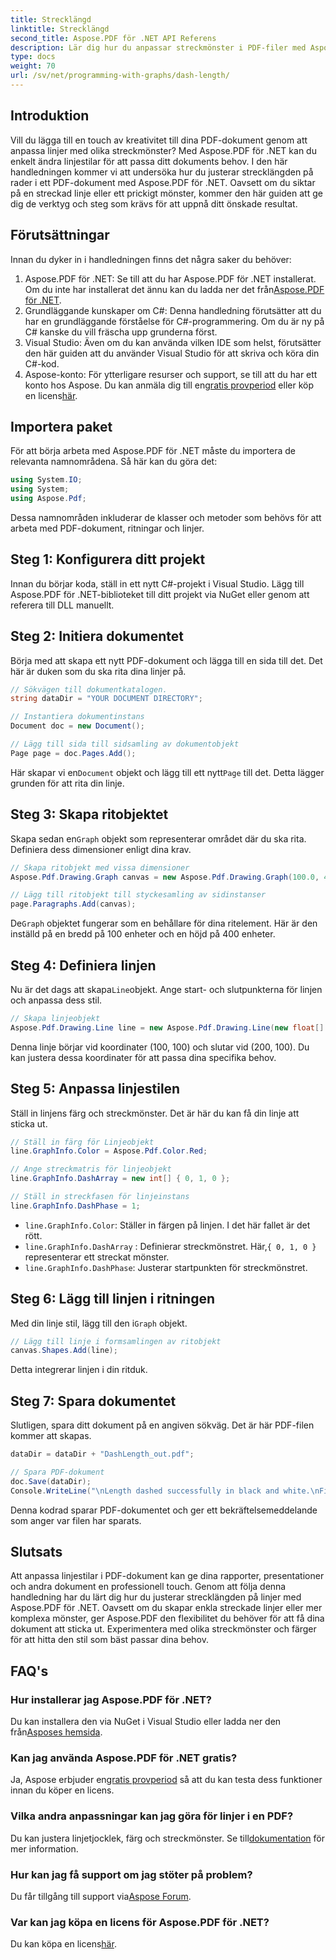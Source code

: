 ```yaml
---
title: Strecklängd
linktitle: Strecklängd
second_title: Aspose.PDF för .NET API Referens
description: Lär dig hur du anpassar streckmönster i PDF-filer med Aspose.PDF för .NET med vår steg-för-steg-guide. Perfekt för att lägga till stil till dina dokument.
type: docs
weight: 70
url: /sv/net/programming-with-graphs/dash-length/
---
```

## Introduktion

Vill du lägga till en touch av kreativitet till dina PDF-dokument genom att anpassa linjer med olika streckmönster? Med Aspose.PDF för .NET kan du enkelt ändra linjestilar för att passa ditt dokuments behov. I den här handledningen kommer vi att undersöka hur du justerar strecklängden på rader i ett PDF-dokument med Aspose.PDF för .NET. Oavsett om du siktar på en streckad linje eller ett prickigt mönster, kommer den här guiden att ge dig de verktyg och steg som krävs för att uppnå ditt önskade resultat.

## Förutsättningar

Innan du dyker in i handledningen finns det några saker du behöver:

1. Aspose.PDF för .NET: Se till att du har Aspose.PDF för .NET installerat. Om du inte har installerat det ännu kan du ladda ner det från[Aspose.PDF för .NET](https://releases.aspose.com/pdf/net/).
2. Grundläggande kunskaper om C#: Denna handledning förutsätter att du har en grundläggande förståelse för C#-programmering. Om du är ny på C# kanske du vill fräscha upp grunderna först.
3. Visual Studio: Även om du kan använda vilken IDE som helst, förutsätter den här guiden att du använder Visual Studio för att skriva och köra din C#-kod.
4.  Aspose-konto: För ytterligare resurser och support, se till att du har ett konto hos Aspose. Du kan anmäla dig till en[gratis provperiod](https://releases.aspose.com/) eller köp en licens[här](https://purchase.aspose.com/buy).

## Importera paket

För att börja arbeta med Aspose.PDF för .NET måste du importera de relevanta namnområdena. Så här kan du göra det:

```csharp
using System.IO;
using System;
using Aspose.Pdf;
```

Dessa namnområden inkluderar de klasser och metoder som behövs för att arbeta med PDF-dokument, ritningar och linjer.

## Steg 1: Konfigurera ditt projekt

Innan du börjar koda, ställ in ett nytt C#-projekt i Visual Studio. Lägg till Aspose.PDF för .NET-biblioteket till ditt projekt via NuGet eller genom att referera till DLL manuellt. 

## Steg 2: Initiera dokumentet

Börja med att skapa ett nytt PDF-dokument och lägga till en sida till det. Det här är duken som du ska rita dina linjer på.

```csharp
// Sökvägen till dokumentkatalogen.
string dataDir = "YOUR DOCUMENT DIRECTORY";

// Instantiera dokumentinstans
Document doc = new Document();

// Lägg till sida till sidsamling av dokumentobjekt
Page page = doc.Pages.Add();
```

 Här skapar vi en`Document` objekt och lägg till ett nytt`Page` till det. Detta lägger grunden för att rita din linje.

## Steg 3: Skapa ritobjektet

 Skapa sedan en`Graph` objekt som representerar området där du ska rita. Definiera dess dimensioner enligt dina krav.

```csharp
// Skapa ritobjekt med vissa dimensioner
Aspose.Pdf.Drawing.Graph canvas = new Aspose.Pdf.Drawing.Graph(100.0, 400.0);

// Lägg till ritobjekt till styckesamling av sidinstanser
page.Paragraphs.Add(canvas);
```

 De`Graph` objektet fungerar som en behållare för dina ritelement. Här är den inställd på en bredd på 100 enheter och en höjd på 400 enheter.

## Steg 4: Definiera linjen

 Nu är det dags att skapa`Line`objekt. Ange start- och slutpunkterna för linjen och anpassa dess stil.

```csharp
// Skapa linjeobjekt
Aspose.Pdf.Drawing.Line line = new Aspose.Pdf.Drawing.Line(new float[] { 100, 100, 200, 100 });
```

Denna linje börjar vid koordinater (100, 100) och slutar vid (200, 100). Du kan justera dessa koordinater för att passa dina specifika behov.

## Steg 5: Anpassa linjestilen

Ställ in linjens färg och streckmönster. Det är här du kan få din linje att sticka ut.

```csharp
// Ställ in färg för Linjeobjekt
line.GraphInfo.Color = Aspose.Pdf.Color.Red;

// Ange streckmatris för linjeobjekt
line.GraphInfo.DashArray = new int[] { 0, 1, 0 };

// Ställ in streckfasen för linjeinstans
line.GraphInfo.DashPhase = 1;
```

- `line.GraphInfo.Color`: Ställer in färgen på linjen. I det här fallet är det rött.
- `line.GraphInfo.DashArray` : Definierar streckmönstret. Här,`{ 0, 1, 0 }` representerar ett streckat mönster.
- `line.GraphInfo.DashPhase`: Justerar startpunkten för streckmönstret.

## Steg 6: Lägg till linjen i ritningen

 Med din linje stil, lägg till den i`Graph` objekt.

```csharp
// Lägg till linje i formsamlingen av ritobjekt
canvas.Shapes.Add(line);
```

Detta integrerar linjen i din ritduk.

## Steg 7: Spara dokumentet

Slutligen, spara ditt dokument på en angiven sökväg. Det är här PDF-filen kommer att skapas.

```csharp
dataDir = dataDir + "DashLength_out.pdf";

// Spara PDF-dokument
doc.Save(dataDir);
Console.WriteLine("\nLength dashed successfully in black and white.\nFile saved at " + dataDir);
```

Denna kodrad sparar PDF-dokumentet och ger ett bekräftelsemeddelande som anger var filen har sparats.

## Slutsats

Att anpassa linjestilar i PDF-dokument kan ge dina rapporter, presentationer och andra dokument en professionell touch. Genom att följa denna handledning har du lärt dig hur du justerar strecklängden på linjer med Aspose.PDF för .NET. Oavsett om du skapar enkla streckade linjer eller mer komplexa mönster, ger Aspose.PDF den flexibilitet du behöver för att få dina dokument att sticka ut. Experimentera med olika streckmönster och färger för att hitta den stil som bäst passar dina behov.

## FAQ's

### Hur installerar jag Aspose.PDF för .NET?
 Du kan installera den via NuGet i Visual Studio eller ladda ner den från[Asposes hemsida](https://releases.aspose.com/pdf/net/).

### Kan jag använda Aspose.PDF för .NET gratis?
 Ja, Aspose erbjuder en[gratis provperiod](https://releases.aspose.com/) så att du kan testa dess funktioner innan du köper en licens.

### Vilka andra anpassningar kan jag göra för linjer i en PDF?
 Du kan justera linjetjocklek, färg och streckmönster. Se till[dokumentation](https://reference.aspose.com/pdf/net/) för mer information.

### Hur kan jag få support om jag stöter på problem?
 Du får tillgång till support via[Aspose Forum](https://forum.aspose.com/c/pdf/10).

### Var kan jag köpa en licens för Aspose.PDF för .NET?
Du kan köpa en licens[här](https://purchase.aspose.com/buy).